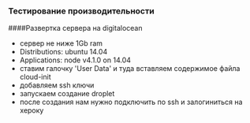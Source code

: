 ### Тестирование производительности

####Развертка сервера на digitalocean
- сервер не ниже 1Gb ram
- Distributions: ubuntu 14.04
- Applications: node v4.1.0 on 14.04
- ставим галочку 'User Data' и туда вставляем содержимое файла cloud-init
- добавляем ssh ключи
- запускаем создание droplet
- после создания нам нужно подключить по ssh и залогиниться на хероку